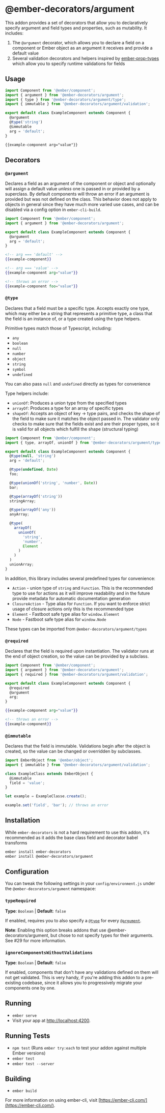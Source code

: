 # @ember-decorators/argument

This addon provides a set of decorators that allow you to declaratively specify argument and field
types and properties, such as mutability. It includes:

1. The `@argument` decorator, which allows you to declare a field on a component or Ember object
as an argument it receives and provide a default value
2. Several validation decorators and helpers inspired by [ember-prop-types](https://github.com/ciena-blueplanet/ember-prop-types)
which allow you to specify runtime validations for fields

## Usage

```js
import Component from '@ember/component';
import { argument } from '@ember-decorators/argument';
import { type } from '@ember-decorators/argument/type';
import { immutable } from '@ember-decorators/argument/validation';

export default class ExampleComponent extends Component {
  @argument
  @type('string')
  @immutable
  arg = 'default';
}
```

```html
{{example-component arg="value"}}
```

## Decorators

### `@argument`

Declares a field as an argument of the component or object and optionally will assign a default
value _unless_ one is passed in or provided by a superclass. By default components will throw
an error if an argument is provided but was not defined on the class. This behavior does not
apply to objects in general since they have much more varied use cases, and can be disabled via
a config option in `ember-cli-build`.

```js
import Component from '@ember/component';
import { argument } from '@ember-decorators/argument';

export default class ExampleComponent extends Component {
  @argument
  arg = 'default';
}
```

```handlebars
<!-- arg === 'default' -->
{{example-component}}

<!-- arg === 'value' -->
{{example-component arg="value"}}

<!-- throws an error -->
{{example-component foo="value"}}
```

### `@type`

Declares that a field must be a specific type. Accepts exactly one type, which may either be a
string that represents a primitive type, a class that the field is an instance of, or a type created
using the type helpers.

Primitive types match those of Typescript, including:

* `any`
* `boolean`
* `null`
* `number`
* `object`
* `string`
* `symbol`
* `undefined`

You can also pass `null` and `undefined` directly as types for convenience

Type helpers include:

* `unionOf`: Produces a union type from the specified types
* `arrayOf`: Produces a type for an array of specific types
* `shapeOf`: Accepts an object of key -> type pairs, and checks the shape of the field to make sure it
matches the object passed in. The validator only checks to make sure that the fields exist and are their
proper types, so it is valid for all objects which fulfill the shape (structural typing)

```js
import Component from '@ember/component';
import { type, arrayOf, unionOf } from '@ember-decorators/argument/type';

export default class ExampleComponent extends Component {
  @type(null, 'string')
  arg = 'default';

  @type(undefined, Date)
  foo;

  @type(unionOf('string', 'number', Date))
  bar;

  @type(arrayOf('string'))
  stringArray;

  @type(arrayOf('any'))
  anyArray;

  @type(
    arrayOf(
      unionOf(
        'string',
        'number',
        Element
      )
    )
  )
  unionArray;
}
```

In addition, this library includes several predefined types for convenience:

* `Action` - union type of `string` and `Function`. This is the recommended type to use for actions
  as it will improve readability and in the future provide metadata for automatic documentation generation
* `ClosureAction` - Type alias for `Function`. If you want to enforce strict usage of closure actions only
  this is the recommended type
* `Element` - Fastboot safe type alias for `window.Element`
* `Node` - Fastboot safe type alias for `window.Node`

These types can be imported from `@ember-decorators/argument/types`

### `@required`

Declares that the field is required upon instantiation. The validator runs at the end of object creation,
so the value can be provided by a subclass.

```js
import Component from '@ember/component';
import { argument } from '@ember-decorators/argument';
import { required } from '@ember-decorators/argument/validation';

export default class ExampleComponent extends Component {
  @required
  @argument
  arg;
}
```

```handlebars
{{example-component arg="value"}}

<!-- throws an error -->
{{example-component}}
```

### `@immutable`

Declares that the field is immutable. Validations begin after the object is created, so the value can be
changed or overridden by subclasses.

```js
import EmberObject from '@ember/object';
import { immutable } from '@ember-decorators/argument/validation';

class ExampleClass extends EmberObject {
  @immutable
  field = 'value';
}

let example = ExampleClasse.create();

example.set('field', 'bar'); // throws an error
```

## Installation

While `ember-decorators` is not a hard requirement to use this addon, it's recommended as it adds the
base class field and decorator babel transforms

```bash
ember install ember-decorators
ember install @ember-decorators/argument
```

## Configuration

You can tweak the following settings in your `config/environment.js` under the `@ember-decorators/argument` namespace:

### `typeRequired`

**Type**: `Boolean` | **Default**: `false`

If enabled, requires you to also specify a [`@type`](#type) for every [`@argument`](#argument).

**Note**: Enabling this option breaks addons that use @ember-decorators/argument, but chose to not specify types for their arguments. See #29 for more information.

### `ignoreComponentsWithoutValidations`

**Type**: `Boolean` | **Default**: `false`

If enabled, components that don't have any validations defined on them will not get validated. This is very handy, if you're adding this addon to a pre-existing codebase, since it allows you to progressively migrate your components one by one.

## Running

* `ember serve`
* Visit your app at [http://localhost:4200](http://localhost:4200).

## Running Tests

* `npm test` (Runs `ember try:each` to test your addon against multiple Ember versions)
* `ember test`
* `ember test --server`

## Building

* `ember build`

For more information on using ember-cli, visit [https://ember-cli.com/](https://ember-cli.com/).
